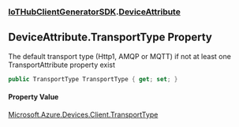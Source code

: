 ### [IoTHubClientGeneratorSDK](IoTHubClientGeneratorSDK.md 'IoTHubClientGeneratorSDK').[DeviceAttribute](IoTHubClientGeneratorSDK.DeviceAttribute.md 'IoTHubClientGeneratorSDK.DeviceAttribute')

## DeviceAttribute.TransportType Property

The default transport type (Http1, AMQP or MQTT) if not at least one TransportAttribute property exist

```csharp
public TransportType TransportType { get; set; }
```

#### Property Value
[Microsoft.Azure.Devices.Client.TransportType](https://docs.microsoft.com/en-us/dotnet/api/Microsoft.Azure.Devices.Client.TransportType 'Microsoft.Azure.Devices.Client.TransportType')